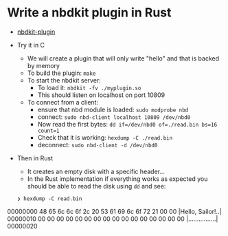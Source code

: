 # Write a nbdkit plugin in Rust

- [nbdkit-plugin](https://libguestfs.org/nbdkit-plugin.3.html)

- Try it in C
  - We will create a plugin that will only write "hello" and that is backed by memory
  - To build the plugin: `make`
  - To start the nbdkit server:
    - To load it: `nbdkit -fv ./myplugin.so`
    - This should listen on localhost on port 10809
  - To connect from a client:
    - ensure that nbd module is loaded: `sudo modprobe nbd`
    - connect: `sudo nbd-client localhost 10809 /dev/nbd0`
    - Now read the first bytes: `dd if=/dev/nbd0 of=./read.bin bs=16 count=1`
    - Check that it is working: `hexdump -C ./read.bin`
    - deconnect: `sudo nbd-client -d /dev/nbd0`

- Then in Rust
  - It creates an empty disk with a specific header...
  - In the Rust implementation if everything works as expected you should be able to read the disk using `dd` and see:
  ```
  ❯ hexdump -C read.bin
00000000  48 65 6c 6c 6f 2c 20 53  61 69 6c 6f 72 21 00 00  |Hello, Sailor!..|
00000010  00 00 00 00 00 00 00 00  00 00 00 00 00 00 00 00  |................|
00000020
```
